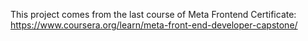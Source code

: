 This project comes from the last course of Meta Frontend Certificate: https://www.coursera.org/learn/meta-front-end-developer-capstone/
